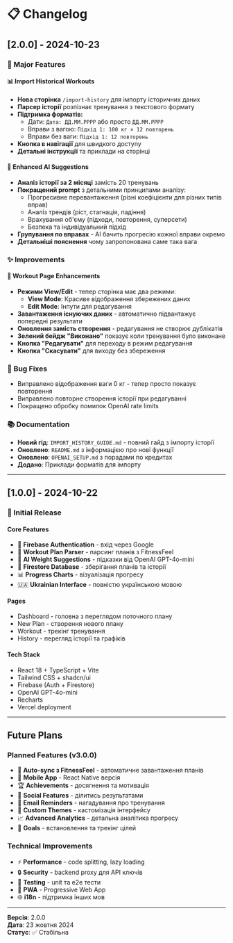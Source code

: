 # 📋 Changelog

## [2.0.0] - 2024-10-23

### 🚀 Major Features

#### 📊 Import Historical Workouts
- **Нова сторінка** `/import-history` для імпорту історичних даних
- **Парсер історії** розпізнає тренування з текстового формату
- **Підтримка форматів:**
  - Дати: `Дата: ДД.ММ.РРРР` або просто `ДД.ММ.РРРР`
  - Вправи з вагою: `Підхід 1: 100 кг × 12 повторень`
  - Вправи без ваги: `Підхід 1: 12 повторень`
- **Кнопка в навігації** для швидкого доступу
- **Детальні інструкції** та приклади на сторінці

#### 🤖 Enhanced AI Suggestions
- **Аналіз історії за 2 місяці** замість 20 тренувань
- **Покращений prompt** з детальними принципами аналізу:
  - Прогресивне перевантаження (різні коефіцієнти для різних типів вправ)
  - Аналіз трендів (ріст, стагнація, падіння)
  - Врахування об'єму (підходи, повторення, суперсети)
  - Безпека та індивідуальний підхід
- **Групування по вправах** - AI бачить прогресію кожної вправи окремо
- **Детальніші пояснення** чому запропонована саме така вага

### ✨ Improvements

#### 📱 Workout Page Enhancements
- **Режими View/Edit** - тепер сторінка має два режими:
  - **View Mode**: Красиве відображення збережених даних
  - **Edit Mode**: Інпути для редагування
- **Завантаження існуючих даних** - автоматично підвантажує попередні результати
- **Оновлення замість створення** - редагування не створює дублікатів
- **Зелений бейдж "Виконано"** показує коли тренування було виконане
- **Кнопка "Редагувати"** для переходу в режим редагування
- **Кнопка "Скасувати"** для виходу без збереження

### 🐛 Bug Fixes
- Виправлено відображення ваги 0 кг - тепер просто показує повторення
- Виправлено повторне створення історії при редагуванні
- Покращено обробку помилок OpenAI rate limits

### 📚 Documentation
- **Новий гід**: `IMPORT_HISTORY_GUIDE.md` - повний гайд з імпорту історії
- **Оновлено**: `README.md` з інформацією про нові функції
- **Оновлено**: `OPENAI_SETUP.md` з порадами по кредитах
- **Додано**: Приклади форматів для імпорту

---

## [1.0.0] - 2024-10-22

### 🎉 Initial Release

#### Core Features
- 🔐 **Firebase Authentication** - вхід через Google
- 📝 **Workout Plan Parser** - парсинг планів з FitnessFeel
- 🤖 **AI Weight Suggestions** - підказки від OpenAI GPT-4o-mini
- 💾 **Firestore Database** - зберігання планів та історії
- 📊 **Progress Charts** - візуалізація прогресу
- 🇺🇦 **Ukrainian Interface** - повністю українською мовою

#### Pages
- Dashboard - головна з переглядом поточного плану
- New Plan - створення нового плану
- Workout - трекінг тренування
- History - перегляд історії та графіків

#### Tech Stack
- React 18 + TypeScript + Vite
- Tailwind CSS + shadcn/ui
- Firebase (Auth + Firestore)
- OpenAI GPT-4o-mini
- Recharts
- Vercel deployment

---

## Future Plans

### Planned Features (v3.0.0)
- 🔄 **Auto-sync з FitnessFeel** - автоматичне завантаження планів
- 📱 **Mobile App** - React Native версія
- 🏆 **Achievements** - досягнення та мотивація
- 👥 **Social Features** - ділитись результатами
- 📧 **Email Reminders** - нагадування про тренування
- 🎨 **Custom Themes** - кастомізація інтерфейсу
- 📈 **Advanced Analytics** - детальна аналітика прогресу
- 🎯 **Goals** - встановлення та трекінг цілей

### Technical Improvements
- ⚡ **Performance** - code splitting, lazy loading
- 🔒 **Security** - backend proxy для API ключів
- 🧪 **Testing** - unit та e2e тести
- 📱 **PWA** - Progressive Web App
- 🌐 **i18n** - підтримка інших мов

---

**Версія**: 2.0.0  
**Дата**: 23 жовтня 2024  
**Статус**: ✅ Стабільна

